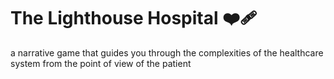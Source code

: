 # The Lighthouse Hospital ❤️‍🩹
a narrative game that guides you through the complexities of the healthcare system from the point of view of the patient
